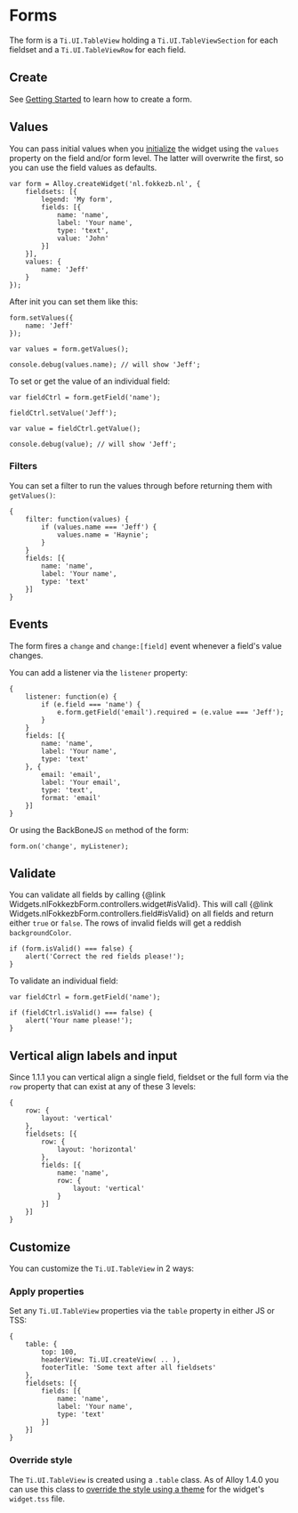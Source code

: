 # Forms
The form is a `Ti.UI.TableView` holding a `Ti.UI.TableViewSection` for each fieldset and a `Ti.UI.TableViewRow` for each field. 

## Create
See [Getting Started](#!/guide/getting_started) to learn how to create a form.

## Values
You can pass initial values when you [initialize](#!/guide/getting_started-section-2.-initializing-the-widget) the widget using the `values` property on the field and/or form level. The latter will overwrite the first, so you can use the field values as defaults.

	var form = Alloy.createWidget('nl.fokkezb.nl', {
		fieldsets: [{
			legend: 'My form',			
			fields: [{
				name: 'name',
				label: 'Your name',
				type: 'text',
				value: 'John'
			}]
		}],
		values: {
			name: 'Jeff'
		}
	});

After init you can set them like this:

	form.setValues({
		name: 'Jeff'
	});

	var values = form.getValues();

	console.debug(values.name); // will show 'Jeff';

To set or get the value of an individual field:

	var fieldCtrl = form.getField('name');

	fieldCtrl.setValue('Jeff');

	var value = fieldCtrl.getValue();

	console.debug(value); // will show 'Jeff';
	
### Filters
You can set a filter to run the values through before returning them with `getValues()`:

	{
		filter: function(values) {
			if (values.name === 'Jeff') {
				values.name = 'Haynie';
			}
		}
		fields: [{
			name: 'name',
			label: 'Your name',
			type: 'text'
		}]
	}	
	
## Events
The form fires a `change` and `change:[field]` event whenever a field's value changes.

You can add a listener via the `listener` property:

	{
		listener: function(e) {
			if (e.field === 'name') {
				e.form.getField('email').required = (e.value === 'Jeff');
			}
		}
		fields: [{
			name: 'name',
			label: 'Your name',
			type: 'text'
		}, {
			email: 'email',
			label: 'Your email',
			type: 'text',
			format: 'email'
		}]
	}
	
Or using the BackBoneJS `on` method of the form:

	form.on('change', myListener);

## Validate
You can validate all fields by calling {@link Widgets.nlFokkezbForm.controllers.widget#isValid}. This will call {@link Widgets.nlFokkezbForm.controllers.field#isValid} on all fields and return either `true` or `false`. The rows of invalid fields will get a reddish `backgroundColor`.

	if (form.isValid() === false) {
		alert('Correct the red fields please!');
	}

To validate an individual field:

	var fieldCtrl = form.getField('name');

	if (fieldCtrl.isValid() === false) {
		alert('Your name please!');
	}
	
## Vertical align labels and input
Since 1.1.1 you can vertical align a single field, fieldset or the full form via the `row` property that can exist at any of these 3 levels:

	{
		row: {
			layout: 'vertical'
		},
		fieldsets: [{
			row: {
				layout: 'horizontal'
			},
			fields: [{
				name: 'name',
				row: {
					layout: 'vertical'
				}
			}]
		}]
	}

## Customize
You can customize the `Ti.UI.TableView` in 2 ways:

### Apply properties
Set any `Ti.UI.TableView` properties via the `table` property in either JS or TSS:

	{
		table: {
			top: 100,
			headerView: Ti.UI.createView( .. ),
			footerTitle: 'Some text after all fieldsets'
		},
		fieldsets: [{
			fields: [{
				name: 'name',
				label: 'Your name',
				type: 'text'
			}]
		}]
	}
	
### Override style
The `Ti.UI.TableView` is created using a `.table` class. As of Alloy 1.4.0 you can use this class to [override the style using a theme](https://jira.appcelerator.org/browse/ALOY-378) for the widget's `widget.tss` file.